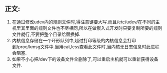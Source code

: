 ## 正文:<br>

1. 在通过修改udev内的规则文件时,得注意键要大写.而且/etc/udev/在不同的主机里其里面的规则文件也不尽相同,所以在做嵌入式开发时只要复制所要的规则文件就行,不要把整个目录给替换掉.<br>
2. 内核信息存储在一个环形队列中,超过打印等级的内核信息会打印到/proc/kmsg文件中.当用cat,less查看此文件时,当内核无日志信息时此进程会阻塞.<br>
3. 如果不小心把/dev下的设备文件全删除了,可以重启主机就可以重新获得设备文件.<br>
